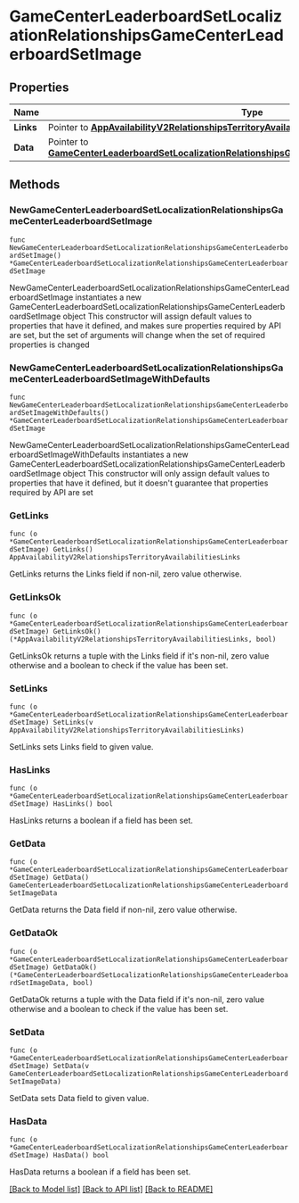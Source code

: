 # GameCenterLeaderboardSetLocalizationRelationshipsGameCenterLeaderboardSetImage

## Properties

Name | Type | Description | Notes
------------ | ------------- | ------------- | -------------
**Links** | Pointer to [**AppAvailabilityV2RelationshipsTerritoryAvailabilitiesLinks**](AppAvailabilityV2RelationshipsTerritoryAvailabilitiesLinks.md) |  | [optional] 
**Data** | Pointer to [**GameCenterLeaderboardSetLocalizationRelationshipsGameCenterLeaderboardSetImageData**](GameCenterLeaderboardSetLocalizationRelationshipsGameCenterLeaderboardSetImageData.md) |  | [optional] 

## Methods

### NewGameCenterLeaderboardSetLocalizationRelationshipsGameCenterLeaderboardSetImage

`func NewGameCenterLeaderboardSetLocalizationRelationshipsGameCenterLeaderboardSetImage() *GameCenterLeaderboardSetLocalizationRelationshipsGameCenterLeaderboardSetImage`

NewGameCenterLeaderboardSetLocalizationRelationshipsGameCenterLeaderboardSetImage instantiates a new GameCenterLeaderboardSetLocalizationRelationshipsGameCenterLeaderboardSetImage object
This constructor will assign default values to properties that have it defined,
and makes sure properties required by API are set, but the set of arguments
will change when the set of required properties is changed

### NewGameCenterLeaderboardSetLocalizationRelationshipsGameCenterLeaderboardSetImageWithDefaults

`func NewGameCenterLeaderboardSetLocalizationRelationshipsGameCenterLeaderboardSetImageWithDefaults() *GameCenterLeaderboardSetLocalizationRelationshipsGameCenterLeaderboardSetImage`

NewGameCenterLeaderboardSetLocalizationRelationshipsGameCenterLeaderboardSetImageWithDefaults instantiates a new GameCenterLeaderboardSetLocalizationRelationshipsGameCenterLeaderboardSetImage object
This constructor will only assign default values to properties that have it defined,
but it doesn't guarantee that properties required by API are set

### GetLinks

`func (o *GameCenterLeaderboardSetLocalizationRelationshipsGameCenterLeaderboardSetImage) GetLinks() AppAvailabilityV2RelationshipsTerritoryAvailabilitiesLinks`

GetLinks returns the Links field if non-nil, zero value otherwise.

### GetLinksOk

`func (o *GameCenterLeaderboardSetLocalizationRelationshipsGameCenterLeaderboardSetImage) GetLinksOk() (*AppAvailabilityV2RelationshipsTerritoryAvailabilitiesLinks, bool)`

GetLinksOk returns a tuple with the Links field if it's non-nil, zero value otherwise
and a boolean to check if the value has been set.

### SetLinks

`func (o *GameCenterLeaderboardSetLocalizationRelationshipsGameCenterLeaderboardSetImage) SetLinks(v AppAvailabilityV2RelationshipsTerritoryAvailabilitiesLinks)`

SetLinks sets Links field to given value.

### HasLinks

`func (o *GameCenterLeaderboardSetLocalizationRelationshipsGameCenterLeaderboardSetImage) HasLinks() bool`

HasLinks returns a boolean if a field has been set.

### GetData

`func (o *GameCenterLeaderboardSetLocalizationRelationshipsGameCenterLeaderboardSetImage) GetData() GameCenterLeaderboardSetLocalizationRelationshipsGameCenterLeaderboardSetImageData`

GetData returns the Data field if non-nil, zero value otherwise.

### GetDataOk

`func (o *GameCenterLeaderboardSetLocalizationRelationshipsGameCenterLeaderboardSetImage) GetDataOk() (*GameCenterLeaderboardSetLocalizationRelationshipsGameCenterLeaderboardSetImageData, bool)`

GetDataOk returns a tuple with the Data field if it's non-nil, zero value otherwise
and a boolean to check if the value has been set.

### SetData

`func (o *GameCenterLeaderboardSetLocalizationRelationshipsGameCenterLeaderboardSetImage) SetData(v GameCenterLeaderboardSetLocalizationRelationshipsGameCenterLeaderboardSetImageData)`

SetData sets Data field to given value.

### HasData

`func (o *GameCenterLeaderboardSetLocalizationRelationshipsGameCenterLeaderboardSetImage) HasData() bool`

HasData returns a boolean if a field has been set.


[[Back to Model list]](../README.md#documentation-for-models) [[Back to API list]](../README.md#documentation-for-api-endpoints) [[Back to README]](../README.md)


